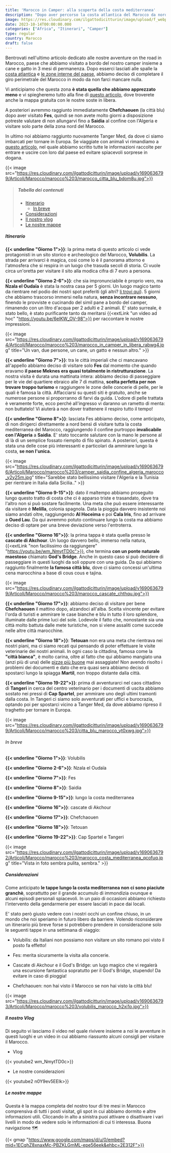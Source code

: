 ```yaml
---
title: 'Marocco in Camper: alla scoperta della costa mediterranea' 
description: "Dopo aver percorso la costa atlantica del Marocco da nord a sud e aver raggiunto deserto e montagne, è giusto il momento di scoprire insieme la Costa Mediterranea del paese."
image: https://res.cloudinary.com/ilgattodicitturin/image/upload/f_webp,q_auto:good,w_800,c_scale,dpr_auto/v1690636793/Articoli/Marocco/marocco%203/van_marocco_tramonto_euortx.jpg
date: 2023-10-14T00:00:00.000
categories: ["Africa", "Itinerari", "Camper"]
type: regular
country: Marocco
draft: false
---
```


Bentrovati nell'ultimo articolo dedicato alle nostre avventure on the road in Marocco, paese che abbiamo visitato a bordo del nostro camper insieme a cane e gatto in 3 mesi di permanenza. Dopo esserci lasciati alle spalle la [costa atlantica](/blog/marocco-in-camper-alla-scoperta-della-costa-atlantica) e [le zone interne del paese](/blog/marocco-in-camper-dalla-costa-al-deserto-a-marrakech), abbiamo deciso di completare il giro perimetrale del Marocco in modo da non farci mancare nulla. 

Vi anticipiamo che questa zona **è stata quella che abbiamo apprezzato meno** e vi spiegheremo tutto alla fine di [questo articolo](#considerazioni), dove troverete anche la mappa gratuita con le nostre soste in libera.

A posteriori avremmo raggiunto immediatamente **Chefchaouen** (la città blu) dopo aver visitato **Fes**, quindi se non avete molto giorni a disposizione potreste valutare di non allungarvi fino a **Saidia** al confine con l'Algeria e visitare solo parte della zona nord del Marocco. 

In ultimo noi abbiamo raggiunto nuovamente Tanger Med, da dove ci siamo imbarcati per tornare in Europa. Se viaggiate con animali vi rimandiamo a [questo articolo](/blog/informazioni-camper-marocco-con-animali), nel quale abbiamo scritto tutte le informazioni raccolte per entrare e uscire con loro dal paese ed evitare spiacevoli sorprese in dogana.

{{< image src="https://res.cloudinary.com/ilgattodicitturin/image/upload/v1690636799/Articoli/Marocco/marocco%203/marocco_citta_blu_bdom8u.jpg">}}

> ##### Tabella dei contenuti
> - [Itinerario](#itineario)
>   - [In breve](#in-breve)
> - [Considerazioni](#considerazioni)
> - [Il nostro vlog](#il-nostro-vlog)
> - [Le nostre mappe](#le-nostre-mappe)

##### Itinerario

**{{< underline "Giorno 1">}}**: la prima meta di questo articolo ci vede protagonisti in un sito storico e archeologico del Marocco, **Volubilis**. La strada per arrivarci è magica, così come lo è il panorama attorno e l'atmosfera che si respira in un luogo che trasuda secoli di storia. Ci vuole circa un'oretta per visitare il sito alla modica cifra di 7 euro a persona.

**{{< underline "Giorno 2-6">}}**: che sia impronunciabile è proprio vero, ma **Nzala el Oudaïa** è stata la nostra casa per 5 giorni. Un luogo magico tanto da rientrare nel podio dei nostri spot preferiti (gli altri? [li trovi qui](/blog/5-spot-in-marocco)).
5 giorni che abbiamo trascorso immersi nella natura, **senza incontrare nessuno**, finendo le provviste e cucinando del simil pane a bordo del camper, rimanendo con un litro d'acqua per 2 adulti e 2 animali. 
E' stato surreale, è stato bello, è stato purificante tanto da meritarsi {{<extLink "un video ad hoc" "https://youtu.be/6elKW_OV-98">}} per raccontare le nostre impressioni.

{{< image src="https://res.cloudinary.com/ilgattodicitturin/image/upload/v1690636794/Articoli/Marocco/marocco%203/marocco_in_camper_in_libera_rabwg4.jpg" title="Un van, due persone, un cane, un gatto e nessun altro." >}}

**{{< underline "Giorno 7">}}**: tra le città imperiali che ci mancavano all'appello abbiamo deciso di visitare solo **Fes** dal momento che quando eravamo **il paese Meknes era quasi totalmente in ristrutturazione**. La nostra visita è durata una mattinata intera: abbiamo deciso di passeggiare per le vie del quartiere ebraico alle 7 di mattina, **scelta perfetta per non trovare troppo turismo** e raggiungere le zone delle concerie di pelle, per le quali è famosa la città. 
Affacciarsi su questi siti è gratuito, anche se numerose persone si proporranno di farvi da guida. L'odore di pelle trattata è veramente forte, ecco perché all'ingresso vi daranno un rametto di menta: non buttatelo! Vi aiuterà a non dover trattenere il respiro tutto il tempo!

**{{< underline "Giorno 8">}}**: lasciata Fes abbiamo deciso, come anticipato, di non dirigerci direttamente a nord bensì di visitare tutta la costa mediterranea del Marocco, raggiungendo il confine purtroppo **invalicabile con l'Algeria** a **Saidia**. E' stato toccante salutare con la mano le persone al di là di un semplice fossato riempito di filo spinato. A posteriori, questa è stata una delle cose più interessanti e particolari da ammirare lungo la costa, **se non l'unica.** 

{{< image src="https://res.cloudinary.com/ilgattodicitturin/image/upload/v1690636796/Articoli/Marocco/marocco%203/camper_saidia_confine_algeria_marocco_y2y25m.jpg" title="Sarebbe stato bellissimo visitare l'Algeria e la Tunisia per rientrare in Italia dalla Sicilia.." >}}

**{{< underline "Giorno 9-15">}}**: dato il maltempo abbiamo proseguito lungo questo tratto di costa che ci è apparso triste e trasandato, dove tra l'altro non si può sostare facilmente. Una meta che può essere interessante da visitare è **Melilla**, colonia spagnola. Data la pioggia davvero insistente noi siamo andati oltre, raggiungendo **Al Hoceima** e poi **Cala Iris**, fino ad arrivare a **Oued Lau**. Da qui avremmo potuto continuare lungo la costa ma abbiamo deciso di optare per una breve deviazione verso l'entroterra.

**{{< underline "Giorno 16">}}**: la prima tappa è stata quella presso le **cascate di Akchour**. Un luogo davvero bello, immerso nella natura, {{<extLink "non facilissimo da raggiungere" "https://youtu.be/wm_NmytTD0c">}}, che termina **con un ponte naturale maestoso** chiamato **God's Bridge**. Anche in questo caso si può decidere di passeggiare in questi luoghi da soli oppure con una guida. Da qui abbiamo raggiunto finalmente **la famosa città blu**, dove ci siamo concessi un'ultima cena marocchina a base di cous cous e tajina. 

{{< image src="https://res.cloudinary.com/ilgattodicitturin/image/upload/v1690636799/Articoli/Marocco/marocco%203/marocco_cascate_chthqu.jpg">}}

**{{< underline "Giorno 17">}}**: abbiamo deciso di visitare per bene **Chefchaouen** il mattino dopo, alzandoci all'alba. Scelta vincente per evitare l'orda di turisti e ammirare le case bianche e blu in tutto il loro splendore, illuminate dalle prime luci del sole. Lodevole il fatto che, nonostante sia una città molto battuta dalle mete turistiche, non si viene assaliti come succede nelle altre città marocchine.

**{{< underline "Giorno 18">}}**: **Tetouan** non era una meta che rientrava nei nostri piani, ma ci siamo recati qui pensando di poter effettuare le visite veterinarie dei nostri animali. In ogni caso la cittadina, famosa come la **"città bianca"**, è molto carina, oltre al fatto che qui abbiamo mangiato una (anzi più di una) delle [pizze più buone](/blog/le-migliori-pizze-in-marocco) mai assaggiate! Non avendo risolto i problemi dei documenti e dato che era quasi sera abbiamo deciso di spostarci lungo la spiagga **Martil**, non troppo distante dalla città.

**{{< underline "Giorno 19-22">}}**: prima di avventurarci nel caos cittadino di **Tangeri** in cerca del centro veterinario per i documenti di uscita abbiamo sostato nei pressi di **Cap Spartel**, per ammirare uno degli ultimi tramonti dalla costa. In Tangeri ci siamo solo avventurati per uffici e burocrazia, optando poi per spostarci vicino a Tanger Med, da dove abbiamo ripreso il traghetto per tornare in Europa.

{{< image src="https://res.cloudinary.com/ilgattodicitturin/image/upload/v1690636799/Articoli/Marocco/marocco%203/citta_blu_marocco_yt0xwg.jpg">}}

###### In breve

**{{< underline "Giorno 1">}}**: Volubilis 

**{{< underline "Giorno 2-6">}}**: Nzala el Oudaïa

**{{< underline "Giorno 7">}}**: Fes

**{{< underline "Giorno 8">}}**: Saidia

**{{< underline "Giorno 9-15">}}**: lungo la costa mediterranea

**{{< underline "Giorno 16">}}**: cascate di Akchour

**{{< underline "Giorno 17">}}**: Chefchaouen

**{{< underline "Giorno 18">}}**: Tetouan

**{{< underline "Giorno 19-22">}}**: Cap Spartel e Tangeri

{{< image src="https://res.cloudinary.com/ilgattodicitturin/image/upload/v1690636792/Articoli/Marocco/marocco%203/marocco_costa_mediterranea_qcofuq.jpg" title="Vista in foto sembra pulita, sembra." >}}

##### Considerazioni
Come anticipato **le tappe lungo la costa mediterranea non ci sono piaciute granchè**, soprattutto per il grande accumulo di immondizia ovunque e alcuni episodi personali spiacevoli. In un paio di occasioni abbiamo richiesto l'intervento della gendarmerie per essere lasciati in pace dai locali.

E' stato però giusto vedere con i nostri occhi un confine chiuso, in un mondo che noi speriamo in futuro libero da barriere. Volendo riconsiderare un itinerario più breve forse si potrebbero prendere in considerazione solo le seguenti tappe in una settimana di viaggio: 

- Volubilis: da Italiani non possiamo non visitare un sito romano poi visto il posto fa effetto! 

- Fes: merita sicuramente la visita alla concerie.

- Cascate di Akchour e il God's Bridge: un lugo magico che vi regalerà una escursione fantastica sopratutto per il God's Bridge, stupendo! Da evitare in caso di pioggia!

- Chefchaouen: non hai visto il Marocco se non hai visto la città blu!

{{< image src="https://res.cloudinary.com/ilgattodicitturin/image/upload/v1690636793/Articoli/Marocco/marocco%203/volubilis_marocco_h2xi1o.jpg">}}

##### Il nostro Vlog
Di seguito vi lasciamo il video nel quale rivivere insieme a noi le avventure in questi luoghi e un video in cui abbiamo riassunto alcuni consigli per visitare il Marocco. 

- Vlog

{{< youtube2 wm_NmytTD0c>}} 

- Le nostre considerazioni

{{< youtube2 n0Y9ev5EEIk>}} 

##### Le nostre mappe
Questa è la mappa completa del nostro tour di tre mesi in Marocco comprensiva di tutti i posti visitat, gli spot in cui abbiamo dormito e altre informazioni utili. Cliccando in alto a sinistra puoi attivare o disattivare i vari livelli in modo da vedere solo le informazioni di cui ti interessa. Buona navigazione 🗺️

{{< gmap "https://www.google.com/maps/d/u/0/embed?mid=1ECqhZ8xnaxMc-PBZKLGmML-epe56eek&ehbc=2E312F">}}

 
